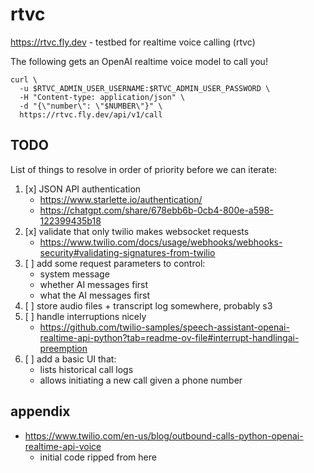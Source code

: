 # rtvc

https://rtvc.fly.dev - testbed for realtime voice calling (rtvc)

The following gets an OpenAI realtime voice model to call you!

```shell
curl \
  -u $RTVC_ADMIN_USER_USERNAME:$RTVC_ADMIN_USER_PASSWORD \
  -H "Content-type: application/json" \
  -d "{\"number\": \"$NUMBER\"}" \
  https://rtvc.fly.dev/api/v1/call
```

## TODO

List of things to resolve in order of priority before we can iterate:

1. [x] JSON API authentication
    * https://www.starlette.io/authentication/
    * https://chatgpt.com/share/678ebb6b-0cb4-800e-a598-122399435b18
1. [x] validate that only twilio makes websocket requests
    * https://www.twilio.com/docs/usage/webhooks/webhooks-security#validating-signatures-from-twilio
1. [ ] add some request parameters to control:
    * system message
    * whether AI messages first
    * what the AI messages first
1. [ ] store audio files + transcript log somewhere, probably s3
1. [ ] handle interruptions nicely
    * https://github.com/twilio-samples/speech-assistant-openai-realtime-api-python?tab=readme-ov-file#interrupt-handlingai-preemption
1. [ ] add a basic UI that:
    * lists historical call logs
    * allows initiating a new call given a phone number

## appendix

* https://www.twilio.com/en-us/blog/outbound-calls-python-openai-realtime-api-voice
    * initial code ripped from here
